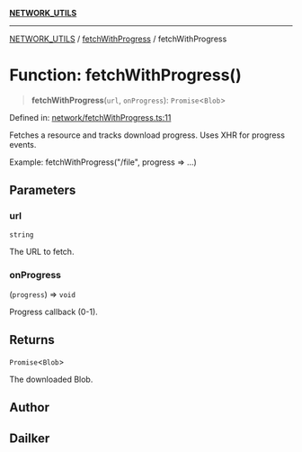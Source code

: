 [**NETWORK_UTILS**](../../README.md)

***

[NETWORK_UTILS](../../README.md) / [fetchWithProgress](../README.md) / fetchWithProgress

# Function: fetchWithProgress()

> **fetchWithProgress**(`url`, `onProgress`): `Promise`\<`Blob`\>

Defined in: [network/fetchWithProgress.ts:11](https://github.com/dailker/everyutil/blob/26e2bb73429918cf0d08899e9efd90b82a42c92e/src/network/fetchWithProgress.ts#L11)

Fetches a resource and tracks download progress. Uses XHR for progress events.

Example: fetchWithProgress("/file", progress => ...)

## Parameters

### url

`string`

The URL to fetch.

### onProgress

(`progress`) => `void`

Progress callback (0-1).

## Returns

`Promise`\<`Blob`\>

The downloaded Blob.

## Author

## Dailker

